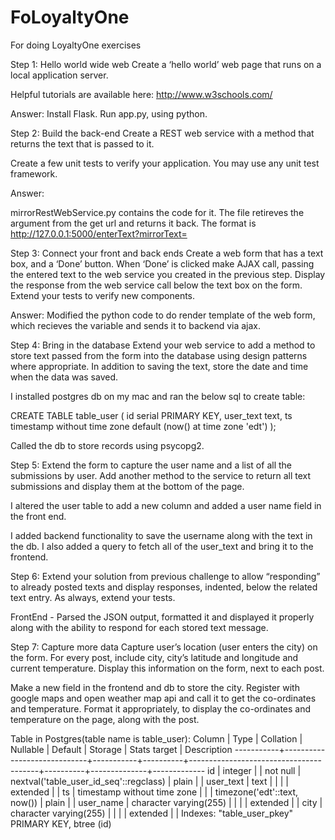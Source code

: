 # FoLoyaltyOne
For doing LoyaltyOne exercises

Step 1: Hello world wide web
Create a ‘hello world’ web page that runs on a local application server.

Helpful tutorials are available here: http://www.w3schools.com/

Answer: Install Flask. Run app.py, using python.

Step 2: Build the back-end
Create a REST web service with a method that returns the text that is passed to it.

Create a few unit tests to verify your application. You may use any unit test framework.

Answer:

mirrorRestWebService.py contains the code for it. The file retireves the argument from the get url and returns it back. The format is http://127.0.0.1:5000/enterText?mirrorText=<Enter your text here>
  
Step 3: Connect your front and back ends
Create a web form that has a text box, and a ‘Done’ button. When ‘Done’ is clicked make AJAX call, passing the entered text to the web service you created in the previous step. Display the response from the web service call below the text box on the form.
Extend your tests to verify new components.

Answer:
Modified the python code to do render template of the web form, which recieves the variable and sends it to backend via ajax.

Step 4: Bring in the database
Extend your web service to add a method to store text passed from the form into the database using design patterns where appropriate. In addition to saving the text, store the date and time when the data was saved.

I installed postgres db on my mac and ran the below sql to create table:

CREATE TABLE table_user (
    id serial PRIMARY KEY,
    user_text text,
    ts timestamp without time zone default (now() at time zone 'edt')
);

Called the db to store records using psycopg2.

Step 5: Extend the form to capture the user name and a list of all the submissions by user. Add another method to the service to return all text submissions and display them at the bottom of the page.

I altered the user table to add a new column and added a user name field in the front end. 

I added backend functionality to save the username along with the text in the db. I also added a query to fetch all of the user_text and bring it to the frontend.

Step 6: Extend your solution from previous challenge to allow “responding” to already posted texts and display responses, indented, below the related text entry.
As always, extend your tests.

FrontEnd - Parsed the JSON output, formatted it and displayed it properly along with the ability to respond for each stored text message.

Step 7: Capture more data
Capture user’s location (user enters the city) on the form. For every post, include city, city’s latitude and longitude and current temperature. Display this information on the form, next to each post.

Make a new field in the frontend and db to store the city. Register with google maps and open weather map api and call it to get the co-ordinates and temperature. Format it appropriately, to display the co-ordinates and temperature on the page, along with the post.

Table in Postgres(table name is table_user):
 Column   |            Type             | Collation | Nullable |                Default                 | Storage  | Stats target | Description 
-----------+-----------------------------+-----------+----------+----------------------------------------+----------+--------------+-------------
 id        | integer                     |           | not null | nextval('table_user_id_seq'::regclass) | plain    |              | 
 user_text | text                        |           |          |                                        | extended |              | 
 ts        | timestamp without time zone |           |          | timezone('edt'::text, now())           | plain    |              | 
 user_name | character varying(255)      |           |          |                                        | extended |              | 
 city      | character varying(255)      |           |          |                                        | extended |              | 
Indexes:
    "table_user_pkey" PRIMARY KEY, btree (id)

